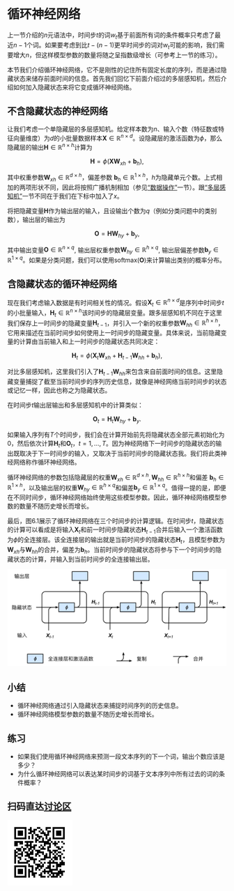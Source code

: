 # 循环神经网络

上一节介绍的$n$元语法中，时间步$t$的词$w_t$基于前面所有词的条件概率只考虑了最近$n-1$个词。如果要考虑到比$t-(n-1)$更早时间步的词对$w_t$可能的影响，我们需要增大$n$，但这样模型参数的数量将随之呈指数级增长（可参考上一节的练习）。

本节我们介绍循环神经网络，它不是刚性的记住所有固定长度的序列，而是通过隐藏状态来储存前面时间的信息。首先我们回忆下前面介绍过的多层感知机，然后介绍如何加入隐藏状态来将它变成循环神经网络。

## 不含隐藏状态的神经网络

让我们考虑一个单隐藏层的多层感知机。给定样本数为$n$、输入个数（特征数或特征向量维度）为$d$的小批量数据样本$\boldsymbol{X} \in \mathbb{R}^{n \times d}$。设隐藏层的激活函数为$\phi$，那么隐藏层的输出$\boldsymbol{H} \in \mathbb{R}^{n \times h}$计算为

$$\boldsymbol{H} = \phi(\boldsymbol{X} \boldsymbol{W}_{xh} + \boldsymbol{b}_h),$$

其中权重参数$\boldsymbol{W}_{xh} \in \mathbb{R}^{d \times h}$，偏差参数 $\boldsymbol{b}_h \in \mathbb{R}^{1 \times h}$，$h$为隐藏单元个数。上式相加的两项形状不同，因此将按照广播机制相加（参见[“数据操作”](../chapter_prerequisite/ndarray.md)一节）。跟[“多层感知机”](../chapter_deep-learning-basics/mlp.md)一节不同在于我们在下标中加入了$x$。

将把隐藏变量$\boldsymbol{H}$作为输出层的输入，且设输出个数为$q$（例如分类问题中的类别数），输出层的输出为

$$\boldsymbol{O} = \boldsymbol{H} \boldsymbol{W}_{hy} + \boldsymbol{b}_y,$$

其中输出变量$\boldsymbol{O} \in \mathbb{R}^{n \times q}$, 输出层权重参数$\boldsymbol{W}_{hy} \in \mathbb{R}^{h \times q}$, 输出层偏差参数$\boldsymbol{b}_y \in \mathbb{R}^{1 \times q}$。如果是分类问题，我们可以使用$\text{softmax}(\boldsymbol{O})$来计算输出类别的概率分布。


## 含隐藏状态的循环神经网络

现在我们考虑输入数据是有时间相关性的情况。假设$\boldsymbol{X}_t \in \mathbb{R}^{n \times d}$是序列中时间步$t$的小批量输入，$\boldsymbol{H}_t  \in \mathbb{R}^{n \times h}$该时间步的隐藏层变量。跟多层感知机不同在于这里我们保存上一时间步的隐藏变量$\boldsymbol{H}_{t-1}$，并引入一个新的权重参数$\boldsymbol{W}_{hh} \in \mathbb{R}^{h \times h}$，它用来描述在当前时间步如何使用上一时间步的隐藏变量。具体来说，当前隐藏变量的计算由当前输入和上一时间步的隐藏状态共同决定：

$$\boldsymbol{H}_t = \phi(\boldsymbol{X}_t \boldsymbol{W}_{xh} + \boldsymbol{H}_{t-1} \boldsymbol{W}_{hh}  + \boldsymbol{b}_h),$$

对比多层感知机，这里我们引入了$\boldsymbol{H}_{t-1} \boldsymbol{W}_{hh}$来包含来自前面时间的信息。这里隐藏变量捕捉了截至当前时间步的序列历史信息，就像是神经网络当前时间步的状态或记忆一样，因此也称之为隐藏状态。

在时间步$t$输出层输出和多层感知机中的计算类似：

$$\boldsymbol{O}_t = \boldsymbol{H}_t \boldsymbol{W}_{hy} + \boldsymbol{b}_y.$$

如果输入序列有$T$个时间步，我们会在计算开始前先将隐藏状态全部元素初始化为0，然后依次计算$\boldsymbol{H}_t$和$\boldsymbol{O}_t$，$t=1,\ldots,T$。因为神经网络下一时间步的隐藏状态的输出既取决于下一时间步的输入，又取决于当前时间步的隐藏状态我。我们将此类神经网络称作循环神经网络。

循环神经网络的参数包括隐藏层的权重$\boldsymbol{W}_{xh} \in \mathbb{R}^{d \times h}, \boldsymbol{W}_{hh} \in \mathbb{R}^{h \times h}$和偏差 $\boldsymbol{b}_h \in \mathbb{R}^{1 \times h}$，以及输出层的权重$\boldsymbol{W}_{hy} \in \mathbb{R}^{h \times q}$和偏差$\boldsymbol{b}_y \in \mathbb{R}^{1 \times q}$。值得一提的是，即便在不同时间步，循环神经网络始终使用这些模型参数。因此，循环神经网络模型参数的数量不随历史增长而增长。

最后，图6.1展示了循环神经网络在三个时间步的计算逻辑。在时间步$t$，隐藏状态的计算可以看成是将输入$\boldsymbol{X}_t$和前一时间步隐藏状态$\boldsymbol{H}_{t-1}$合并后输入一个激活函数为$\phi$的全连接层。该全连接层的输出就是当前时间步的隐藏状态$\boldsymbol{H}_t$，且模型参数为$\boldsymbol{W}_{xh}$与$\boldsymbol{W}_{hh}$的合并，偏差为$\boldsymbol{b}_h$。当前时间步的隐藏状态将参与下一个时间步的隐藏状态的计算，并输入到当前时间步的全连接输出层。

![含隐藏状态的循环神经网络。](../img/rnn.svg)




## 小结

* 循环神经网络通过引入隐藏状态来捕捉时间序列的历史信息。
* 循环神经网络模型参数的数量不随历史增长而增长。


## 练习

* 如果我们使用循环神经网络来预测一段文本序列的下一个词，输出个数应该是多少？
* 为什么循环神经网络可以表达某时间步的词基于文本序列中所有过去的词的条件概率？


## 扫码直达[讨论区](https://discuss.gluon.ai/t/topic/6669)

![](../img/qr_hidden-state.svg)
